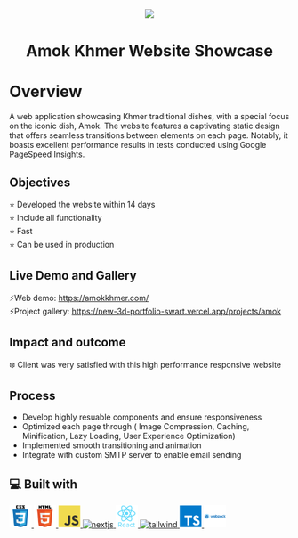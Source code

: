 
<div align="center" width="100%"><img  width="300"  src="https://amokkhmer.com/_next/image?url=%2Fassets%2Fimages%2FLeaf.png&w=1920&q=75" /></div>
<h1 align="center" id="title">Amok Khmer Website Showcase</h1>

# Overview

A web application showcasing Khmer traditional dishes, with a special focus on the iconic dish, Amok. The website features a captivating static design that offers seamless transitions between elements on each page. Notably, it boasts excellent performance results in tests conducted using Google PageSpeed Insights.
## Objectives
⭐ Developed the website within 14 days <br/>
⭐ Include all functionality <br/>
⭐ Fast <br/>
⭐ Can be used in production <br/>

## Live Demo and Gallery
⚡Web demo: https://amokkhmer.com/ <br />
⚡Project gallery: https://new-3d-portfolio-swart.vercel.app/projects/amok

## Impact and outcome
❄️ Client was very satisfied with this high performance responsive website

## Process
- Develop highly resuable components and ensure responsiveness
- Optimized each page through ( Image Compression,  Caching, Minification, Lazy Loading, User Experience Optimization)
- Implemented smooth transitioning and animation
- Integrate with custom SMTP server to enable email sending


<h2>💻 Built with</h2>
<p align="left"> <a href="https://www.w3schools.com/css/" target="_blank" rel="noreferrer"> <img src="https://raw.githubusercontent.com/devicons/devicon/master/icons/css3/css3-original-wordmark.svg" alt="css3" width="40" height="40"/> </a> <a href="https://www.w3.org/html/" target="_blank" rel="noreferrer"> <img src="https://raw.githubusercontent.com/devicons/devicon/master/icons/html5/html5-original-wordmark.svg" alt="html5" width="40" height="40"/> </a> <a href="https://developer.mozilla.org/en-US/docs/Web/JavaScript" target="_blank" rel="noreferrer"> <img src="https://raw.githubusercontent.com/devicons/devicon/master/icons/javascript/javascript-original.svg" alt="javascript" width="40" height="40"/> </a> <a href="https://nextjs.org/" target="_blank" rel="noreferrer"> <img src="https://cdn.worldvectorlogo.com/logos/nextjs-2.svg" alt="nextjs" width="40" height="40"/> </a> <a href="https://reactjs.org/" target="_blank" rel="noreferrer"> <img src="https://raw.githubusercontent.com/devicons/devicon/master/icons/react/react-original-wordmark.svg" alt="react" width="40" height="40"/> </a> <a href="https://tailwindcss.com/" target="_blank" rel="noreferrer"> <img src="https://www.vectorlogo.zone/logos/tailwindcss/tailwindcss-icon.svg" alt="tailwind" width="40" height="40"/> </a> <a href="https://www.typescriptlang.org/" target="_blank" rel="noreferrer"> <img src="https://raw.githubusercontent.com/devicons/devicon/master/icons/typescript/typescript-original.svg" alt="typescript" width="40" height="40"/> </a> <a href="https://webpack.js.org" target="_blank" rel="noreferrer"> <img src="https://raw.githubusercontent.com/devicons/devicon/d00d0969292a6569d45b06d3f350f463a0107b0d/icons/webpack/webpack-original-wordmark.svg" alt="webpack" width="40" height="40"/> </a> </p>
